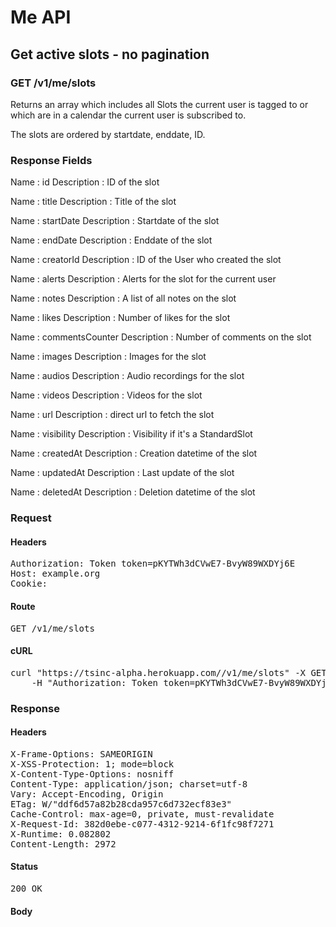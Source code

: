 # Me API

## Get active slots - no pagination

### GET /v1/me/slots

Returns an array which includes all Slots the current user is tagged to or which are in a calendar the current user is subscribed to.

The slots are ordered by startdate, enddate, ID.

### Response Fields

Name : id
Description : ID of the slot

Name : title
Description : Title of the slot

Name : startDate
Description : Startdate of the slot

Name : endDate
Description : Enddate of the slot

Name : creatorId
Description : ID of the User who created the slot

Name : alerts
Description : Alerts for the slot for the current user

Name : notes
Description : A list of all notes on the slot

Name : likes
Description : Number of likes for the slot

Name : commentsCounter
Description : Number of comments on the slot

Name : images
Description : Images for the slot

Name : audios
Description : Audio recordings for the slot

Name : videos
Description : Videos for the slot

Name : url
Description : direct url to fetch the slot

Name : visibility
Description : Visibility if it&#39;s a StandardSlot

Name : createdAt
Description : Creation datetime of the slot

Name : updatedAt
Description : Last update of the slot

Name : deletedAt
Description : Deletion datetime of the slot

### Request

#### Headers

<pre>Authorization: Token token=pKYTWh3dCVwE7-BvyW89WXDYj6E
Host: example.org
Cookie: </pre>

#### Route

<pre>GET /v1/me/slots</pre>

#### cURL

<pre class="request">curl &quot;https://tsinc-alpha.herokuapp.com//v1/me/slots&quot; -X GET \
	-H &quot;Authorization: Token token=pKYTWh3dCVwE7-BvyW89WXDYj6E&quot;</pre>

### Response

#### Headers

<pre>X-Frame-Options: SAMEORIGIN
X-XSS-Protection: 1; mode=block
X-Content-Type-Options: nosniff
Content-Type: application/json; charset=utf-8
Vary: Accept-Encoding, Origin
ETag: W/&quot;ddf6d57a82b28cda957c6d732ecf83e3&quot;
Cache-Control: max-age=0, private, must-revalidate
X-Request-Id: 382d0ebe-c077-4312-9214-6f1fc98f7271
X-Runtime: 0.082802
Content-Length: 2972</pre>

#### Status

<pre>200 OK</pre>

#### Body

```javascript

```
